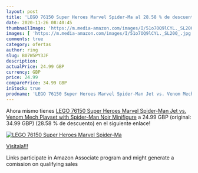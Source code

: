 ```yaml
---
layout: post
title: 'LEGO 76150 Super Heroes Marvel Spider-Ma al 28.58 % de descuento'
date: 2020-11-26 08:40:45
thumbnailImage: 'https://m.media-amazon.com/images/I/51o7OQ9lCYL._SL200_.jpg'
images: [ 'https://m.media-amazon.com/images/I/51o7OQ9lCYL._SL200_.jpg' ]
comments: true
category: ofertas
author: ring
slug: B07W5PY3JF
description:
actualPrice: 24.99 GBP
currency: GBP
price: 24.99
comparePrice: 34.99 GBP
inStock: true
prodname: 'LEGO 76150 Super Heroes Marvel Spider-Man Jet vs. Venom Mech Playset with Spider-Man Noir Minifigure'
---
```


Ahora mismo tienes [LEGO 76150 Super Heroes Marvel Spider-Man Jet vs. Venom Mech Playset with Spider-Man Noir Minifigure](https://www.amazon.co.uk/dp/B07W5PY3JF/?tag=tolees0a-21) a 24.99 GBP (original: 34.99 GBP) (28.58 %  de descuento) en el siguiente enlace!

[![LEGO 76150 Super Heroes Marvel Spider-Ma](https://m.media-amazon.com/images/I/51o7OQ9lCYL._SL200_.jpg)](https://www.amazon.co.uk/dp/B07W5PY3JF/?tag=tolees0a-21)

[Visítala!!!](https://www.amazon.co.uk/dp/B07W5PY3JF/?tag=tolees0a-21)

Links participate in Amazon Associate program and might generate a comission on qualifying sales
